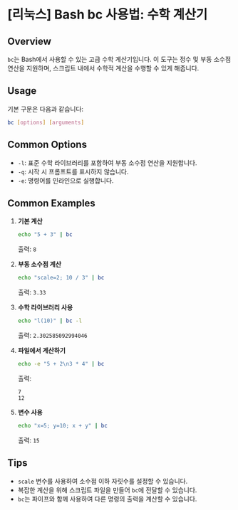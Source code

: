 # [리눅스] Bash bc 사용법: 수학 계산기

## Overview
`bc`는 Bash에서 사용할 수 있는 고급 수학 계산기입니다. 이 도구는 정수 및 부동 소수점 연산을 지원하며, 스크립트 내에서 수학적 계산을 수행할 수 있게 해줍니다.

## Usage
기본 구문은 다음과 같습니다:

```bash
bc [options] [arguments]
```

## Common Options
- `-l`: 표준 수학 라이브러리를 포함하여 부동 소수점 연산을 지원합니다.
- `-q`: 시작 시 프롬프트를 표시하지 않습니다.
- `-e`: 명령어를 인라인으로 실행합니다.

## Common Examples
1. **기본 계산**
   ```bash
   echo "5 + 3" | bc
   ```
   출력: `8`

2. **부동 소수점 계산**
   ```bash
   echo "scale=2; 10 / 3" | bc
   ```
   출력: `3.33`

3. **수학 라이브러리 사용**
   ```bash
   echo "l(10)" | bc -l
   ```
   출력: `2.302585092994046`

4. **파일에서 계산하기**
   ```bash
   echo -e "5 + 2\n3 * 4" | bc
   ```
   출력:
   ```
   7
   12
   ```

5. **변수 사용**
   ```bash
   echo "x=5; y=10; x + y" | bc
   ```
   출력: `15`

## Tips
- `scale` 변수를 사용하여 소수점 이하 자릿수를 설정할 수 있습니다.
- 복잡한 계산을 위해 스크립트 파일을 만들어 `bc`에 전달할 수 있습니다.
- `bc`는 파이프와 함께 사용하여 다른 명령의 출력을 계산할 수 있습니다.